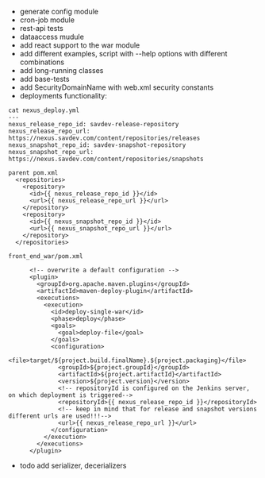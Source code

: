 - generate config module
- cron-job module
- rest-api tests
- dataaccess mudule
- add react support to the war module
- add different examples, script with --help options with different combinations
- add long-running classes
- add base-tests
- add SecurityDomainName with web.xml security constants
- deployments functionality:
```
cat nexus_deploy.yml
---
nexus_release_repo_id: savdev-release-repository
nexus_release_repo_url: https://nexus.savdev.com/content/repositories/releases
nexus_snapshot_repo_id: savdev-snapshot-repository
nexus_snapshot_repo_url: https://nexus.savdev.com/content/repositories/snapshots

parent pom.xml
  <repositories>
    <repository>
      <id>{{ nexus_release_repo_id }}</id>
      <url>{{ nexus_release_repo_url }}</url>
    </repository>
    <repository>
      <id>{{ nexus_snapshot_repo_id }}</id>
      <url>{{ nexus_snapshot_repo_url }}</url>
    </repository>
  </repositories>

front_end_war/pom.xml

      <!-- overwrite a default configuration -->
      <plugin>
        <groupId>org.apache.maven.plugins</groupId>
        <artifactId>maven-deploy-plugin</artifactId>
        <executions>
          <execution>
            <id>deploy-single-war</id>
            <phase>deploy</phase>
            <goals>
              <goal>deploy-file</goal>
            </goals>
            <configuration>
              <file>target/${project.build.finalName}.${project.packaging}</file>
              <groupId>${project.groupId}</groupId>
              <artifactId>${project.artifactId}</artifactId>
              <version>${project.version}</version>
              <!-- repositoryId is configured on the Jenkins server, on which deployment is triggered-->
              <repositoryId>{{ nexus_release_repo_id }}</repositoryId>
              <!-- keep in mind that for release and snapshot versions different urls are used!!!-->
              <url>{{ nexus_release_repo_url }}</url>
            </configuration>
          </execution>
        </executions>
      </plugin>

```

- todo add serializer, decerializers
